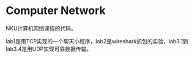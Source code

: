 # Computer Network

NKU计算机网络课程的代码。

lab1是用TCP实现的一个聊天小程序，lab2是wireshark抓包的实验，lab3.1到lab3.4是用UDP实现可靠数据传输。
